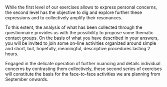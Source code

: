 While the first level of our exercises allows to express personal concerns, the second level has the objective to dig and explore further these expressions and to collectively amplify their resonances.

To this extent, the analysis of what has been collected through the questionnaire provides us with the possibility to propose some thematic contact groups. On the basis of what you have described in your answers, you will be invited to join some on-line activities organized around simple and short, but, hopefully, meaningful, descriptive procedures lasting 2 hours.

Engaged in the delicate operation of further nuancing and details individual concerns by contrasting them collectively, these second series of exercises will constitute the basis for the face-to-face activities we are planning from September onwards.
